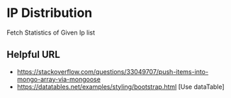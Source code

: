 # IP Distribution
Fetch Statistics of Given Ip list

## Helpful URL 

* https://stackoverflow.com/questions/33049707/push-items-into-mongo-array-via-mongoose
* https://datatables.net/examples/styling/bootstrap.html [Use dataTable]
